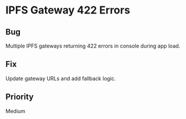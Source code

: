 # IPFS Gateway 422 Errors

## Bug
Multiple IPFS gateways returning 422 errors in console during app load.

## Fix
Update gateway URLs and add fallback logic.

## Priority
Medium